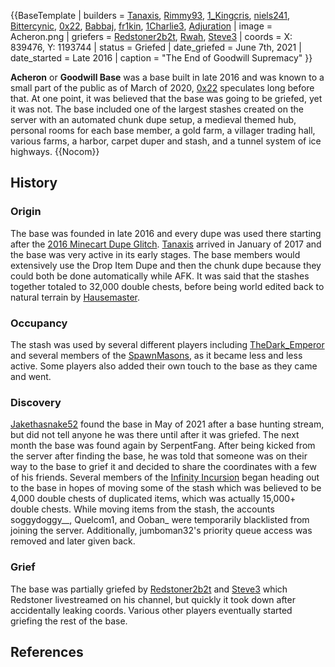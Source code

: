 {{BaseTemplate
| builders = [Tanaxis](https://2b2t.miraheze.org/wiki/Tanaxis), [Rimmy93](https://2b2t.miraheze.org/wiki/Rimmy93), [1_Kingcris](https://2b2t.miraheze.org/wiki/1_Kingcris), [niels241](https://2b2t.miraheze.org/wiki/niels241), [Bittercynic](https://2b2t.miraheze.org/wiki/Bittercynic), [0x22](https://2b2t.miraheze.org/wiki/0x22), [Babbaj](https://2b2t.miraheze.org/wiki/Babbaj), [fr1kin](https://2b2t.miraheze.org/wiki/fr1kin), [1Charlie3](https://2b2t.miraheze.org/wiki/1Charlie3), [Adjuration](https://2b2t.miraheze.org/wiki/Adjuration)
| image = Acheron.png
| griefers = [Redstoner2b2t](https://2b2t.miraheze.org/wiki/Redstoner2b2t), [Rwah](https://2b2t.miraheze.org/wiki/Rwah), [Steve3](https://2b2t.miraheze.org/wiki/Steve3)
| coords = X: 839476, Y: 1193744
| status = Griefed
| date_griefed = June 7th, 2021
| date_started = Late 2016
| caption = "The End of Goodwill Supremacy"
}}

**Acheron** or **Goodwill Base** was a base built in late 2016 and was known to a small part of the public as of March of 2020, [0x22](https://2b2t.miraheze.org/wiki/0x22) speculates long before that. At one point, it was believed that the base was going to be griefed, yet it was not. The base included one of the largest stashes created on the server with an automated chunk dupe setup, a medieval themed hub, personal rooms for each base member, a gold farm, a villager trading hall, various farms, a harbor, carpet duper and stash, and a tunnel system of ice highways.
{{Nocom}}

## History
### Origin
The base was founded in late 2016 and every dupe was used there starting after the [2016 Minecart Dupe Glitch](https://2b2t.miraheze.org/wiki/Duplication_glitch). [Tanaxis](https://2b2t.miraheze.org/wiki/Tanaxis) arrived in January of 2017 and the base was very active in its early stages. The base members would extensively use the Drop Item Dupe and then the chunk dupe because they could both be done automatically while AFK. It was said that the stashes together totaled to 32,000 double chests, before being world edited back to natural terrain by [Hausemaster](https://2b2t.miraheze.org/wiki/Hausemaster).

### Occupancy
The stash was used by several different players including [TheDark_Emperor](https://2b2t.miraheze.org/wiki/TheDark_Emperor) and several members of the [SpawnMasons](https://2b2t.miraheze.org/wiki/SpawnMasons), as it became less and less active. Some players also added their own touch to the base as they came and went.

### Discovery
[Jakethasnake52](https://2b2t.miraheze.org/wiki/Jakethasnake52) found the base in May of 2021 after a base hunting stream, but did not tell anyone he was there until after it was griefed. The next month the base was found again by SerpentFang. After being kicked from the server after finding the base, he was told that someone was on their way to the base to grief it and decided to share the coordinates with a few of his friends. Several members of the [Infinity Incursion](https://2b2t.miraheze.org/wiki/Infinity_Incursion) began heading out to the base in hopes of moving some of the stash which was believed to be 4,000 double chests of duplicated items, which was actually 15,000+ double chests. While moving items from the stash, the accounts soggydoggy__, Quelcom1, and Ooban_ were temporarily blacklisted from joining the server. Additionally, jumboman32's priority queue access was removed and later given back.

### Grief
The base was partially griefed by [Redstoner2b2t](https://2b2t.miraheze.org/wiki/Redstoner2b2t) and [Steve3](https://2b2t.miraheze.org/wiki/Steve3) which Redstoner livestreamed on his channel, but quickly it took down after accidentally leaking coords. Various other players eventually started griefing the rest of the base.

## References